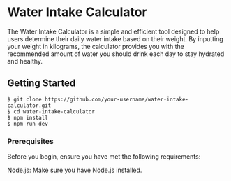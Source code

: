 # Water Intake Calculator
The Water Intake Calculator is a simple and efficient tool designed to help users determine their daily water intake based on their weight. By inputting your weight in kilograms, the calculator provides you with the recommended amount of water you should drink each day to stay hydrated and healthy.

## Getting Started
```
$ git clone https://github.com/your-username/water-intake-calculator.git
$ cd water-intake-calculator
$ npm install
$ npm run dev
```
### Prerequisites
Before you begin, ensure you have met the following requirements:

Node.js: Make sure you have Node.js installed.
